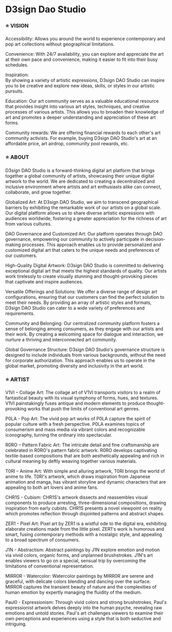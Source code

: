 # D3sign Dao Studio

### ⭐ VISION

Accessibility:
Allows you around the world to experience contemporary and pop art collections without geographical limitations.

Convenience:
With 24/7 availability, you can explore and appreciate the art at their own pace and convenience, making it easier to fit into their busy schedules.

Inspiration:  
By showing a variety of artistic expressions, D3sign DAO Studio can inspire you to be creative and explore new ideas, skills, or styles in our artistic pursuits.

Education:
Our art community serves as a valuable educational resource that provides insight into various art styles, techniques, and creative processes of various artists. This allows you to broaden their knowledge of art and promotes a deeper understanding and appreciation of these art forms.

Community rewards:
We are offering financial rewards to each other's art community activists. For example, buying D3sign DAO Studio's art at an affordable price, art airdrop, community pool rewards, etc.

### ⭐ ABOUT

D3sign DAO Studio is a forward-thinking digital art platform that brings together a global community of artists, showcasing their unique digital artwork to the world. We are dedicated to creating a decentralized and inclusive environment where artists and art enthusiasts alike can connect, collaborate, and grow together.

Globalized Art:
At D3sign DAO Studio, we aim to transcend geographical barriers by exhibiting the remarkable work of our artists on a global scale. Our digital platform allows us to share diverse artistic expressions with audiences worldwide, fostering a greater appreciation for the richness of art from various cultures.

DAO Governance and Customized Art:
Our platform operates through DAO governance, empowering our community to actively participate in decision-making processes. This approach enables us to provide personalized and customized digital art that caters to the unique needs and preferences of our customers.

High-Quality Digital Artwork:
D3sign DAO Studio is committed to delivering exceptional digital art that meets the highest standards of quality. Our artists work tirelessly to create visually stunning and thought-provoking pieces that captivate and inspire audiences.

Versatile Offerings and Solutions:
We offer a diverse range of design art configurations, ensuring that our customers can find the perfect solution to meet their needs. By providing an array of artistic styles and formats, D3sign DAO Studio can cater to a wide variety of preferences and requirements.

Community and Belonging:
Our centralized community platform fosters a sense of belonging among consumers, as they engage with our artists and their work. By creating a welcoming space for dialogue and interaction, we nurture a thriving and interconnected art community.

Global Governance Structure:
D3sign DAO Studio's governance structure is designed to include individuals from various backgrounds, without the need for corporate authorization. This approach enables us to operate in the global market, promoting diversity and inclusivity in the art world.

### ⭐ ARTIST

V1VI – Collage Art:
The collage art of V1VI transports visitors to a realm of fantastical beauty with its visual symphony of forms, hues, and textures. V1VI painstakingly fuses antique and modern elements to produce thought-provoking works that push the limits of conventional art genres.

P0LA - Pop Art:
The vivid pop art works of P0LA capture the spirit of popular culture with a fresh perspective. P0LA examines topics of consumerism and mass media via vibrant colors and recognizable iconography, turning the ordinary into spectacular.

R0RO – Pattern Fabric Art:
The intricate detail and fine craftsmanship are celebrated in R0RO's pattern fabric artwork. R0RO develops captivating textile-based compositions that are both aesthetically appealing and rich in cultural meaning by deftly weaving together various materials.

T0RI – Anime Art:
With simple and alluring artwork, T0RI brings the world of anime to life. T0RI's artwork, which draws inspiration from Japanese animation and manga, has vibrant storyline and dynamic characters that are appealing to both art lovers and anime fans.

CHR1S - Cubism:
CHR1S's artwork dissects and reassembles visual components to produce arresting, three-dimensional compositions, drawing inspiration from early cubists. CHR1S presents a novel viewpoint on reality which promotes reflection through disjointed patterns and abstract shapes.

ZER1 - Pixel Art:
Pixel art by ZER1 is a wistful ode to the digital era, exhibiting elaborate creations made from the little pixel. ZER1's work is humorous and smart, fusing contemporary methods with a nostalgic style, and appealing to a broad spectrum of consumers.

J1N - Abstractism:
Abstract paintings by J1N explore emotion and motion via vivid colors, organic forms, and unplanned brushstrokes. J1N's art enables viewers to go on a special, sensual trip by overcoming the limitations of conventional representation.

MIRR0R - Watercolor:
Watercolor paintings by MIRR0R are serene and graceful, with delicate colors blending and dancing over the surface. MIRR0R captures the transient beauty of nature and the complexities of human emotion by expertly managing the fluidity of the medium.

Paul0 - Expressionism:
Through vivid colors and strong brushstrokes, Paul's expressionist artwork delves deeply into the human psyche, revealing raw emotions and untold stories. Paul's art challenges viewers to examine their own perceptions and experiences using a style that is both seductive and intriguing.
